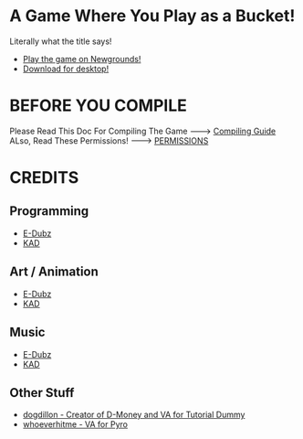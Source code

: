 # A Game Where You Play as a Bucket!

Literally what the title says!

- [Play the game on Newgrounds!](https://www.newgrounds.com/portal/view/930725)
- [Download for desktop!](https://ingogamez.itch.io/agwypaab)

# BEFORE YOU COMPILE

Please Read This Doc For Compiling The Game ---> [Compiling Guide](/docs/COMPILING.md)
ALso, Read These Permissions! ---> [PERMISSIONS](/docs/permissions.txt)

# CREDITS

## Programming
- [E-Dubz](https://twitter.com/edubzng)
- [KAD](https://twitter.com/KBunnie93)

## Art / Animation
- [E-Dubz](https://e-dubz.newgrounds.com)
- [KAD](https://www.youtube.com/@KAD-CRUCIFIED)

## Music
- [E-Dubz](https://www.youtube.com/@EDubzNG)
- [KAD](https://killerbunnie93.newgrounds.com/)

## Other Stuff
- [dogdillon - Creator of D-Money and VA for Tutorial Dummy](https://twitter.com/dogdillonYT)
- [whoeverhitme - VA for Pyro](https://youtube.com/@whoeverhitme)
